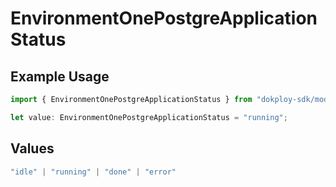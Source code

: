 # EnvironmentOnePostgreApplicationStatus

## Example Usage

```typescript
import { EnvironmentOnePostgreApplicationStatus } from "dokploy-sdk/models/operations";

let value: EnvironmentOnePostgreApplicationStatus = "running";
```

## Values

```typescript
"idle" | "running" | "done" | "error"
```